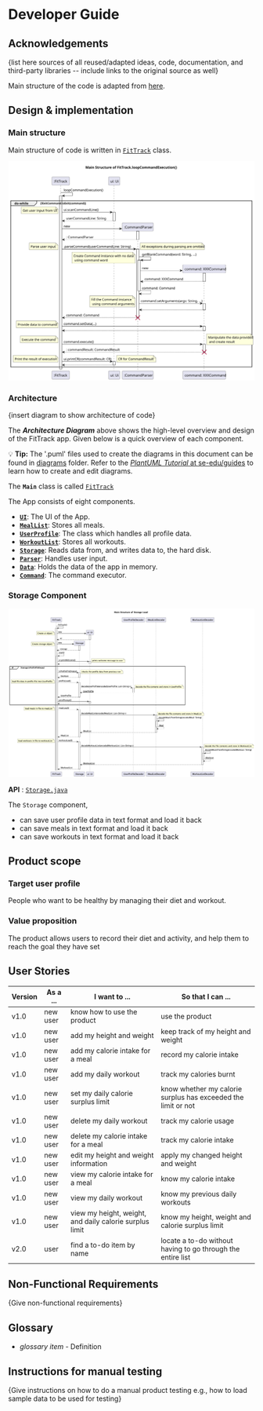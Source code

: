 # Developer Guide

## Acknowledgements

{list here sources of all reused/adapted ideas, code, documentation, and third-party libraries -- include links to the original source as well}

Main structure of the code is adapted from [here](https://github.com/se-edu/addressbook-level2/blob/master/src/seedu/addressbook/Main.java).

## Design & implementation

### Main structure
Main structure of code is written in [`FitTrack`](../src/main/java/fittrack/FitTrack.java) class.

![Main structure](images/FitTrackMain.svg "Main Structure")

### Architecture
{insert diagram to show architecture of code}

The ***Architecture Diagram*** above shows the high-level overview and design of the FitTrack app. 
Given below is a quick overview of each component.

<div markdown="span" class="alert alert-primary">

:bulb: **Tip:** The '.puml' files used to create the diagrams in this document can be found in [diagrams](./diagrams) 
folder. Refer to the [_PlantUML Tutorial_ at se-edu/guides](https://se-education.org/guides/tutorials/plantUml.html) 
to learn how to create and edit diagrams.

</div>

The **`Main`** class is called [`FitTrack`](../src/main/java/fittrack/FitTrack.java)

The App consists of eight components.
* [**`UI`**](#ui-component): The UI of the App.
* [**`MealList`**](#meal-list-component): Stores all meals.
* [**`UserProfile`**](#user-profile-component): The class which handles all profile data.
* [**`WorkoutList`**](#workout-list-component): Stores all workouts.
* [**`Storage`**](#storage-component): Reads data from, and writes data to, the hard disk.
* [**`Parser`**](#parser-component): Handles user input.
* [**`Data`**](#data-component): Holds the data of the app in memory.
* [**`Command`**](#command-component): The command executor.

### Storage Component
![Structure of Storage Load](images/StorageLoad.png)

**API** : [`Storage.java`](../src/main/java/fittrack/storage/Storage.java)

The `Storage` component,
* can save user profile data in text format and load it back
* can save meals in text format and load it back
* can save workouts in text format and load it back

## Product scope
### Target user profile

People who want to be healthy by managing their diet and workout.

### Value proposition

The product allows users to record their diet and activity, and help them to reach the goal they have set

## User Stories

|Version| As a ... | I want to ...                                           | So that I can ...                                             |
|--------|----------|---------------------------------------------------------|---------------------------------------------------------------|
|v1.0|new user| know how to use the product                             | use the product                                               |
|v1.0|new user| add my height and weight                                | keep track of my height and weight                            |
|v1.0|new user| add my calorie intake for a meal                        | record my calorie intake                                      |
|v1.0|new user| add my daily workout                                    | track my calories burnt                                       |
|v1.0|new user| set my daily calorie surplus limit                      | know whether my calorie surplus has exceeded the limit or not |
|v1.0|new user| delete my daily workout                                 | track my calorie usage                                        |
|v1.0|new user| delete my calorie intake for a meal                     | track my calorie intake                                       |
|v1.0|new user| edit my height and weight information                   | apply my changed height and weight                            |
|v1.0|new user| view my calorie intake for a meal                       | know my calorie intake                                        |
|v1.0|new user| view my daily workout                                   | know my previous daily workouts                               |
|v1.0|new user| view my height, weight, and daily calorie surplus limit | know my height, weight and calorie surplus limit              |
|v2.0|user| find a to-do item by name                               | locate a to-do without having to go through the entire list   |

## Non-Functional Requirements

{Give non-functional requirements}

## Glossary

* *glossary item* - Definition

## Instructions for manual testing

{Give instructions on how to do a manual product testing e.g., how to load sample data to be used for testing}
